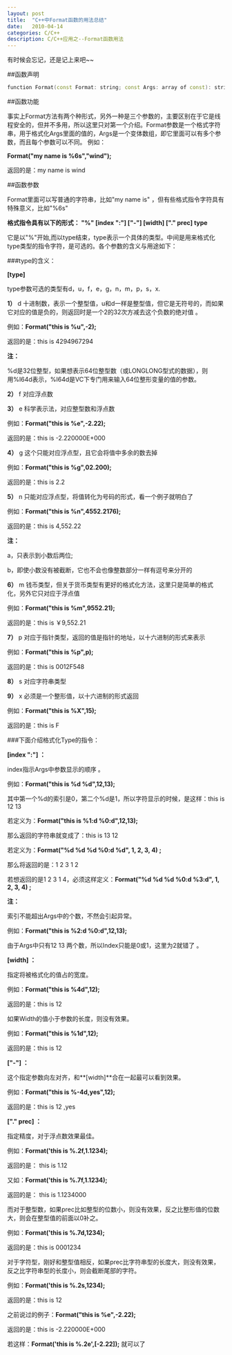 ```yaml
---
layout: post
title:  "C++中Format函数的用法总结"
date:   2010-04-14
categories: C/C++
description: C/C++应用之--Format函数用法
---
```


有时候会忘记，还是记上来吧~~

##函数声明

```c++
function Format(const Format: string; const Args: array of const): string; overload;
```

##函数功能

事实上Format方法有两个种形式，另外一种是三个参数的，主要区别在于它是线程安全的，但并不多用，所以这里只对第一个介绍。Format参数是一个格式字符串，用于格式化Args里面的值的，Args是一个变体数组，即它里面可以有多个参数，而且每个参数可以不同。 例如：
  
**Format("my name is %6s","wind");**
  
返回的是：my name is wind

##函数参数

Format里面可以写普通的字符串，比如"my name is" ，但有些格式指令字符具有特殊意义，比如"%6s"

**格式指令具有以下的形式： "%" [index ":"] ["-"] [width] ["." prec] type**

它是以"%"开始,而以type结束，type表示一个具体的类型。中间是用来格式化type类型的指令字符，是可选的。各个参数的含义与用途如下：

###type的含义：

**[type]**

type参数可选的类型有d，u，f，e，g，n，m，p，s，x.

**1）** d 十进制数，表示一个整型值，u和d一样是整型值，但它是无符号的，而如果它对应的值是负的，则返回时是一个2的32次方减去这个负数的绝对值 。

例如：**Format("this is %u",-2);**

返回的是：this is 4294967294

**注：** 

%d是32位整型，如果想表示64位整型数（或LONGLONG型式的数据），则用%I64d表示，%I64d是VC下专门用来输入64位整形变量的值的参数。

**2）** f 对应浮点数

**3）** e 科学表示法，对应整型数和浮点数

例如：**Format("this is %e",-2.22);**

返回的是：this is -2.220000E+000

**4）** g 这个只能对应浮点型，且它会将值中多余的数去掉

例如：**Format("this is %g",02.200);**

返回的是：this is 2.2

**5）** n 只能对应浮点型，将值转化为号码的形式，看一个例子就明白了

例如：**Format("this is %n",4552.2176);**

返回的是：this is 4,552.22

**注：** 

a，只表示到小数后两位; 

b，即使小数没有被截断，它也不会也像整数部分一样有逗号来分开的

**6）** m 钱币类型，但关于货币类型有更好的格式化方法，这里只是简单的格式化，另外它只对应于浮点值

例如：**Format("this is %m",9552.21);**

返回的是：this is ￥9,552.21

**7）** p 对应于指针类型，返回的值是指针的地址，以十六进制的形式来表示

例如：**Format("this is %p",p);**

返回的是：this is 0012F548

**8）** s 对应字符串类型

**9）** x 必须是一个整形值，以十六进制的形式返回

例如：**Format("this is %X",15);**

返回的是：this is F

###下面介绍格式化Type的指令：

**[index ":"] ：** 

index指示Args中参数显示的顺序 。

例如：**Format("this is %d %d",12,13);**

其中第一个%d的索引是0，第二个%d是1，所以字符显示的时候，是这样：this is 12 13

若定义为：**Format("this is %1:d %0:d",12,13);**

那么返回的字符串就变成了：this is 13 12

若定义为：**Format("%d %d %d %0:d %d", 1, 2, 3, 4) ;**

那么将返回的是：1 2 3 1 2

若想返回的是1 2 3 1 4，必须这样定义：**Format("%d %d %d %0:d %3:d", 1, 2, 3, 4) ;**

**注：** 

索引不能超出Args中的个数，不然会引起异常。

例如：**Format("this is %2:d %0:d",12,13);**

由于Args中只有12 13 两个数，所以Index只能是0或1，这里为2就错了 。

**[width] ：** 

指定将被格式化的值占的宽度。

例如：**Format("this is %4d",12);**

返回的是：this is 12

如果Width的值小于参数的长度，则没有效果。

例如：**Format("this is %1d",12);**

返回的是：this is 12

**["-"] ：** 

这个指定参数向左对齐，和**[width]**合在一起最可以看到效果。

例如：**Format("this is %-4d,yes",12);**

返回的是：this is 12 ,yes

**["." prec] ：** 

指定精度，对于浮点数效果最佳。

例如：**Format('this is %.2f,1.1234);**

返回的是： this is 1.12

又如：**Format('this is %.7f,1.1234);**

返回的是： this is 1.1234000

而对于整型数，如果prec比如整型的位数小，则没有效果，反之比整形值的位数大，则会在整型值的前面以0补之。

例如：**Format('this is %.7d,1234);**

返回的是：this is 0001234

对于字符型，刚好和整型值相反，如果prec比字符串型的长度大，则没有效果，反之比字符串型的长度小，则会截断尾部的字符。

例如：**Format('this is %.2s,1234);**

返回的是：this is 12

之前说过的例子：**Format("this is %e",-2.22);**

返回的是：this is -2.220000E+000

若这样：**Format('this is %.2e',[-2.22]);** 就可以了
